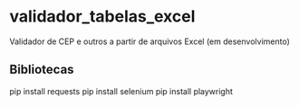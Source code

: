 # validador_tabelas_excel
Validador de CEP e outros a partir de arquivos Excel (em desenvolvimento)


## Bibliotecas

pip install requests
pip install selenium
pip install playwright


